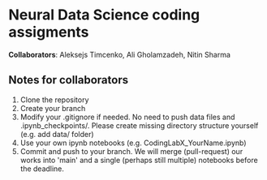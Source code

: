 # Neural Data Science coding assigments
**Collaborators**: Aleksejs Timcenko, Ali Gholamzadeh, Nitin Sharma

## Notes for collaborators

1. Clone the repository
2. Create your branch
3. Modify your .gitignore if needed. No need to push data files and .ipynb_checkpoints/. Please create missing directory structure yourself (e.g. add data/ folder)
3. Use your own ipynb notebooks (e.g. CodingLabX_YourName.ipynb)
4. Commit and push to your branch. We will merge (pull-request) our works into 'main' and a single (perhaps still multiple) notebooks before the deadline.

